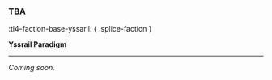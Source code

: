 ### **TBA**
:ti4-faction-base-yssaril:
{ .splice-faction }

**Yssrail Paradigm**

---

_Coming soon._


